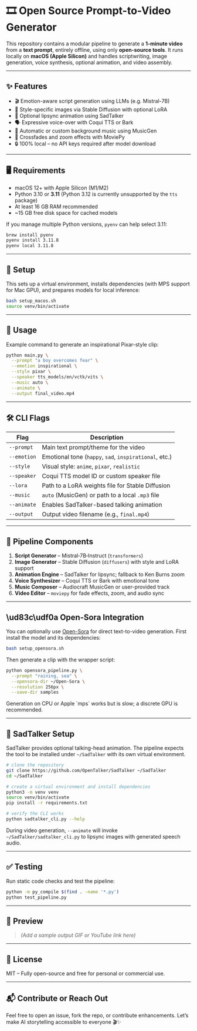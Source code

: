 # 🎞️ Open Source Prompt-to-Video Generator

This repository contains a modular pipeline to generate a **1-minute video** from a **text prompt**, entirely offline, using only **open-source tools**. It runs locally on **macOS (Apple Silicon)** and handles scriptwriting, image generation, voice synthesis, optional animation, and video assembly.

---

## ✨ Features

- 🎬 Emotion-aware script generation using LLMs (e.g. Mistral-7B)
- 🎨 Style-specific images via Stable Diffusion with optional LoRA
- 👄 Optional lipsync animation using SadTalker
- 🗣 Expressive voice-over with Coqui TTS or Bark
- 🎵 Automatic or custom background music using MusicGen
- 🧩 Crossfades and zoom effects with MoviePy
- 🔒 100% local – no API keys required after model download

---

## 🖥 Requirements

- macOS 12+ with Apple Silicon (M1/M2)
- Python 3.10 or **3.11** (Python 3.12 is currently unsupported by the `tts` package)
- At least 16 GB RAM recommended
- ~15 GB free disk space for cached models

If you manage multiple Python versions, `pyenv` can help select 3.11:

```bash
brew install pyenv
pyenv install 3.11.8
pyenv local 3.11.8
```

---

## 🔧 Setup

This sets up a virtual environment, installs dependencies (with MPS support for Mac GPU), and prepares models for local inference:

```bash
bash setup_macos.sh
source venv/bin/activate
```

---

## 🚀 Usage

Example command to generate an inspirational Pixar-style clip:

```bash
python main.py \
  --prompt "a boy overcomes fear" \
  --emotion inspirational \
  --style pixar \
  --speaker tts_models/en/vctk/vits \
  --music auto \
  --animate \
  --output final_video.mp4
```

---

## 🛠 CLI Flags

| Flag          | Description                                                                 |
|---------------|-----------------------------------------------------------------------------|
| `--prompt`    | Main text prompt/theme for the video                                        |
| `--emotion`   | Emotional tone (`happy`, `sad`, `inspirational`, etc.)                      |
| `--style`     | Visual style: `anime`, `pixar`, `realistic`                                 |
| `--speaker`   | Coqui TTS model ID or custom speaker file                                   |
| `--lora`      | Path to a LoRA weights file for Stable Diffusion                            |
| `--music`     | `auto` (MusicGen) or path to a local `.mp3` file                            |
| `--animate`   | Enables SadTalker-based talking animation                                   |
| `--output`    | Output video filename (e.g., `final.mp4`)                                   |

---

## 🧩 Pipeline Components

1. **Script Generator** – Mistral‑7B‑Instruct (`transformers`)
2. **Image Generator** – Stable Diffusion (`diffusers`) with style and LoRA support
3. **Animation Engine** – SadTalker for lipsync; fallback to Ken Burns zoom
4. **Voice Synthesizer** – Coqui TTS or Bark with emotional tone
5. **Music Composer** – Audiocraft MusicGen or user-provided track
6. **Video Editor** – `moviepy` for fade effects, zoom, and audio sync

---

## \ud83c\udf0a Open-Sora Integration

You can optionally use [Open-Sora](https://github.com/hpcaitech/Open-Sora) for
direct text-to-video generation. First install the model and its dependencies:

```bash
bash setup_opensora.sh
```

Then generate a clip with the wrapper script:

```bash
python opensora_pipeline.py \
  --prompt "raining, sea" \
  --opensora-dir ~/Open-Sora \
  --resolution 256px \
  --save-dir samples
```

Generation on CPU or Apple \`mps\` works but is slow; a discrete GPU is
recommended.

---

## 🕺 SadTalker Setup

SadTalker provides optional talking-head animation. The pipeline expects the
tool to be installed under `~/SadTalker` with its own virtual environment.

```bash
# clone the repository
git clone https://github.com/OpenTalker/SadTalker ~/SadTalker
cd ~/SadTalker

# create a virtual environment and install dependencies
python3 -m venv venv
source venv/bin/activate
pip install -r requirements.txt

# verify the CLI works
python sadtalker_cli.py --help
```

During video generation, `--animate` will invoke `~/SadTalker/sadtalker_cli.py`
to lipsync images with generated speech audio.

---

## ✅ Testing

Run static code checks and test the pipeline:

```bash
python -m py_compile $(find . -name '*.py')
python test_pipeline.py
```

---

## 🌟 Preview

> *(Add a sample output GIF or YouTube link here)*

---

## 📄 License

MIT – Fully open-source and free for personal or commercial use.

---

## 📬 Contribute or Reach Out

Feel free to open an issue, fork the repo, or contribute enhancements. Let’s make AI storytelling accessible to everyone 🎬✨
